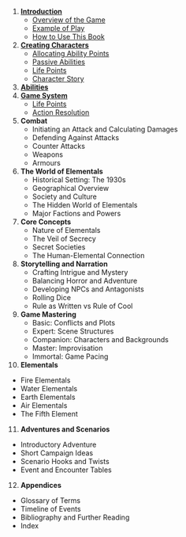 1. **[Introduction](Chapters/01/Introduction.md)**
   - [Overview of the Game](Chapters/01/Overview.md)
   - [Example of Play](Chapters/01/Example.md)
   - [How to Use This Book](Chapters/01/How.md)
2. [**Creating Characters**](Chapters/02/Characters.md)
   - [Allocating Ability Points](Chapters/02/Allocating.md)
   - [Passive Abilities](Chapters/02/Passive.md)
   - [Life Points](Chapters/02/Life.md)
   - [Character Story](Chapters/02/Story.md)
3. [**Abilities**](Chapters/03/Abilities.md)
4. [**Game System**](Chapters/04/Game.md)
   - [Life Points](Chapters/04/Life.md)
   - [Action Resolution](Chapters/04/ActionResolution.md)
5. **Combat**
   - Initiating an Attack and Calculating Damages
   - Defending Against Attacks
   - Counter Attacks
   - Weapons
   - Armours
6. **The World of Elementals**  
   - Historical Setting: The 1930s
   - Geographical Overview
   - Society and Culture
   - The Hidden World of Elementals
   - Major Factions and Powers
7. **Core Concepts**
   - Nature of Elementals
   - The Veil of Secrecy
   - Secret Societies
   - The Human-Elemental Connection
8. **Storytelling and Narration**
   - Crafting Intrigue and Mystery
   - Balancing Horror and Adventure
   - Developing NPCs and Antagonists
   - Rolling Dice
   - Rule as Written vs Rule of Cool
9. **Game Mastering**
   - Basic: Conflicts and Plots
   - Expert: Scene Structures
   - Companion: Characters and Backgrounds
   - Master: Improvisation
   - Immortal: Game Pacing
10. **Elementals**
   - Fire Elementals
   - Water Elementals
   - Earth Elementals
   - Air Elementals
   - The Fifth Element
11. **Adventures and Scenarios**
   - Introductory Adventure
   - Short Campaign Ideas
   - Scenario Hooks and Twists
   - Event and Encounter Tables
12. **Appendices**
   - Glossary of Terms
   - Timeline of Events
   - Bibliography and Further Reading
   - Index